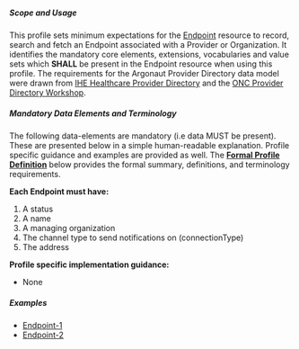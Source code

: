 ##### Scope and Usage

This profile sets minimum expectations for the [Endpoint](http://build.fhir.org/endpoint.html) resource to record, search and fetch an Endpoint associated with a Provider or Organization.  It identifies the mandatory core elements, extensions, vocabularies and value sets which **SHALL** be present in the Endpoint resource when using this profile.  The requirements for the Argonaut Provider Directory data model were drawn from [IHE Healthcare Provider Directory](http://sihe.net/uploadedFiles/Documents/ITI/IHE_ITI_Suppl_HPD.pdf) and the [ONC Provider Directory Workshop](https://confluence.oncprojectracking.org/display/PDW/Workshop+Documents).


##### Mandatory Data Elements and Terminology


The following data-elements are mandatory (i.e data MUST be present). These are presented below in a simple human-readable explanation.  Profile specific guidance and examples are provided as well.  The [**Formal Profile Definition**](#summary) below provides the  formal summary, definitions, and  terminology requirements.  

**Each Endpoint must have:**

1. A status
1. A name
1. A managing organization
1. The channel type to send notifications on (connectionType)
1. The address

**Profile specific implementation guidance:**

* None

##### Examples

- [Endpoint-1](Endpoint-example-endpoint-1.html)
- [Endpoint-2](Endpoint-example-endpoint-2.html)
